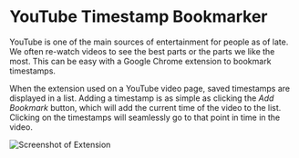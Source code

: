 # YouTube Timestamp Bookmarker

YouTube is one of the main sources of entertainment for people as of late. We often re-watch videos to see the best parts or the parts we like the most. This can be easy with a Google Chrome extension to bookmark timestamps.

When the extension used on a YouTube video page, saved timestamps are displayed in a list. Adding a timestamp is as simple as clicking the *Add Bookmark* button, which will add the current time of the video to the list. Clicking on the timestamps will seamlessly go to that point in time in the video.

![Screenshot of Extension](https://i.ibb.co/hKFYjKp/You-Tube-Timestamp-Bookmarker.png)

